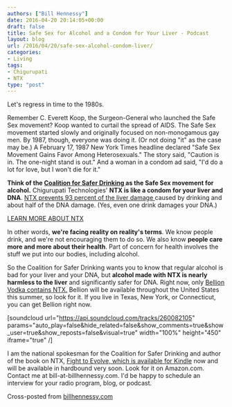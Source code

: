```yaml
---
authors: ["Bill Hennessy"]
date: 2016-04-20 20:14:05+00:00
draft: false
title: Safe Sex for Alcohol and a Condom for Your Liver - Podcast
layout: blog
url: /2016/04/20/safe-sex-alcohol-condom-liver/
categories:
- Living
tags:
- Chigurupati
- NTX
type: "post"
---
```







Let's regress in time to the 1980s.

Remember C. Everett Koop, the Surgeon-General who launched the Safe Sex movement? Koop wanted to curtail the spread of AIDS. The Safe Sex movement started slowly and originally focused on non-monogamous gay men. By 1987, though, everyone was doing it. (Or not doing "it" as the case may be.) A February 17, 1987 New York Times headline declared "Safe Sex Movement Gains Favor Among Heterosexuals." The story said, "Caution is in. The one-night stand is out." And a woman in a condom ad said, "I'd do a lot for love, but I won't die for it."

**Think of the [Coalition for Safer Drinking ](https://saferalcohol.com/blog/)as the Safe Sex movement for alcohol.** Chigurupati Technologies' **NTX is like a condom for your liver and DNA**. [NTX prevents 93 percent of the liver damage ](https://billhennessy.com/simple-strategies?tag=NTX)caused by drinking and about half of the DNA damage. (Yes, even one drink damages your DNA.)
















[LEARN MORE ABOUT NTX](https://amzn.to/1QnRvVW)
















In other words, **we're facing reality on reality's terms**. We know people drink, and we're not encouraging them to do so. We also know **people care more and more about their health**. Part of concern for health involves the stuff we put into our bodies, including alcohol.

So the Coalition for Safer Drinking wants you to know that regular alcohol is bad for your liver and your DNA, but **alcohol made with NTX is nearly harmless to the liver** and significantly safer for DNA. Right now, only [Bellion Vodka contains NTX.](https://www.bellionvodka.com/welcome#bellionvodka) Bellion will be available throughout the United States this summer, so look for it. If you live in Texas, New York, or Connecticut, you can get Bellion right now.

[soundcloud url="https://api.soundcloud.com/tracks/260082105" params="auto_play=false&hide_related=false&show_comments=true&show_user=true&show_reposts=false&visual=true" width="100%" height="450" iframe="true" /]

I am the national spokesman for the Coalition for Safer Drinking and author of the book on NTX, [Fight to Evolve, which is available for Kindle](https://amzn.to/1QnRvVW) now and will be available in hardbound very soon. Look for it on Amazon.com. Contact me at bill-at-billhennessy.com. I'd be happy to schedule an interview for your radio program, blog, or podcast.

Cross-posted from [billhennessy.com](https://billhennessy.com)





